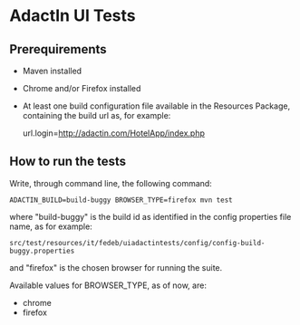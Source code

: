 # AdactIn UI Tests

## Prerequirements
- Maven installed
- Chrome and/or Firefox installed
- At least one build configuration file available in the Resources Package, containing the build url as, for example:

    url.login=http://adactin.com/HotelApp/index.php

## How to run the tests
Write, through command line, the following command:

    ADACTIN_BUILD=build-buggy BROWSER_TYPE=firefox mvn test

where "build-buggy" is the build id as identified in the config properties file name, as for example:

    src/test/resources/it/fedeb/uiadactintests/config/config-build-buggy.properties

and "firefox" is the chosen browser for running the suite.

Available values for BROWSER_TYPE, as of now, are:
  
- chrome
- firefox